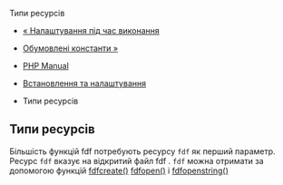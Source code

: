 Типи ресурсів

-   [« Налаштування під час виконання](fdf.configuration.md)
    
-   [Обумовлені константи »](fdf.constants.md)
    
-   [PHP Manual](index.md)
    
-   [Встановлення та налаштування](fdf.setup.md)
    
-   Типи ресурсів
    

## Типи ресурсів

Більшість функцій fdf потребують ресурсу `fdf` як перший параметр. Ресурс `fdf` вказує на відкритий файл fdf . `fdf` можна отримати за допомогою функцій [fdfcreate()](function.fdf-create.html) [fdfopen()](function.fdf-open.html) і [fdfopenstring()](function.fdf-open-string.html)